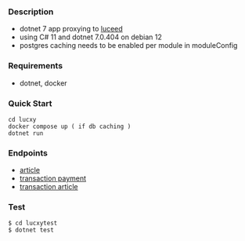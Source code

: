 ### Description
- dotnet 7 app proxying to [luceed](https://kb.luceed.hr/)
- using C# 11 and dotnet 7.0.404 on debian 12
- postgres caching needs to be enabled per module in moduleConfig

### Requirements
- dotnet, docker

### Quick Start
```console
cd lucxy
docker compose up ( if db caching )
dotnet run
```

### Endpoints
- [article](http://localhost:5059/luceed/article/pri/0/10)
- [transaction payment](http://localhost:5059/luceed/transaction/payment/4986-1/01.01.1999/01.01.2024)
- [transaction article](http://localhost:5059/luceed/transaction/article/4986-1/01.01.1999/01.01.2024)

### Test
```console
$ cd lucxytest
$ dotnet test
```

